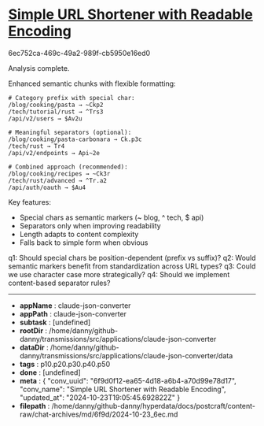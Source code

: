 # [Simple URL Shortener with Readable Encoding](https://claude.ai/chat/6f9d0f12-ea65-4d18-a6b4-a70d99e78d17)

6ec752ca-469c-49a2-989f-cb5950e16ed0

 Analysis complete.

Enhanced semantic chunks with flexible formatting:

```
# Category prefix with special char:
/blog/cooking/pasta → ~Ckp2
/tech/tutorial/rust → ^Trs3
/api/v2/users → $Av2u

# Meaningful separators (optional):
/blog/cooking/pasta-carbonara → Ck.p3c
/tech/rust → Tr4
/api/v2/endpoints → Api~2e

# Combined approach (recommended):
/blog/cooking/recipes → ~Ck3r
/tech/rust/advanced → ^Tr.a2
/api/auth/oauth → $Au4
```

Key features:
- Special chars as semantic markers (~ blog, ^ tech, $ api)
- Separators only when improving readability
- Length adapts to content complexity
- Falls back to simple form when obvious

q1: Should special chars be position-dependent (prefix vs suffix)?
q2: Would semantic markers benefit from standardization across URL types?
q3: Could we use character case more strategically?
q4: Should we implement content-based separator rules?

---

* **appName** : claude-json-converter
* **appPath** : claude-json-converter
* **subtask** : [undefined]
* **rootDir** : /home/danny/github-danny/transmissions/src/applications/claude-json-converter
* **dataDir** : /home/danny/github-danny/transmissions/src/applications/claude-json-converter/data
* **tags** : p10.p20.p30.p40.p50
* **done** : [undefined]
* **meta** : {
  "conv_uuid": "6f9d0f12-ea65-4d18-a6b4-a70d99e78d17",
  "conv_name": "Simple URL Shortener with Readable Encoding",
  "updated_at": "2024-10-23T19:05:45.692822Z"
}
* **filepath** : /home/danny/github-danny/hyperdata/docs/postcraft/content-raw/chat-archives/md/6f9d/2024-10-23_6ec.md